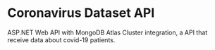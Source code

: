 # Coronavirus Dataset API

ASP.NET Web API with MongoDB Atlas Cluster integration, a API that receive data about covid-19 patients.
